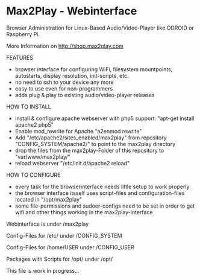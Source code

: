 Max2Play - Webinterface
============

Browser Administration for Linux-Based Audio/Video-Player like ODROID or Raspberry Pi.

More Information on <a href="http://shop.max2play.com/">http://shop.max2play.com</a>

FEATURES
 - browser interface for configuring WiFi, filesystem mountpoints, autostarts, display resolution, init-scripts, etc.
 - no need to ssh to your device any more
 - easy to use even for non-programmers
 - adds plug & play to existing audio/video-player releases

HOW TO INSTALL
 - install & configure apache webserver with php5 support: "apt-get install apache2 php5"
 - Enable mod_rewrite for Apache "a2enmod rewrite"
 - Add "/etc/apache2/sites_enabled/max2play" from repository "CONFIG_SYSTEM/apache2/" to point to the max2play directory
 - drop the files from the max2play-Folder of this repository to "var/www/max2play/"
 - reload webserver "/etc/init.d/apache2 reload"

HOW TO CONFIGURE
 - every task for the browserinterface needs little setup to work properly
 - the browser interface itsself uses script-files and configuration-files located in "/opt/max2play"
 - some file-permissions and sudoer-configs need to be set in order to get wifi and other things working in the max2play-interface


Webinterface is under /max2play

Config-Files for /etc/ under /CONFIG_SYSTEM

Config-Files for /home/USER under /CONFIG_USER

Packages with Scripts for /opt/ under /opt/


This file is work in progress...
